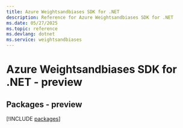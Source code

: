 ```yaml
---
title: Azure Weightsandbiases SDK for .NET
description: Reference for Azure Weightsandbiases SDK for .NET
ms.date: 05/27/2025
ms.topic: reference
ms.devlang: dotnet
ms.service: weightsandbiases
---
```

# Azure Weightsandbiases SDK for .NET - preview
## Packages - preview
[!INCLUDE [packages](weightsandbiases-index.md)]